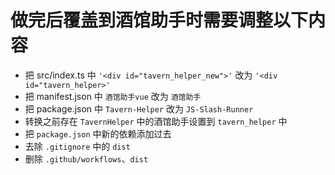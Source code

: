 # 做完后覆盖到酒馆助手时需要调整以下内容

- 把 src/index.ts 中 `'<div id="tavern_helper_new">'` 改为 `'<div id="tavern_helper>'`
- 把 manifest.json 中 `酒馆助手vue` 改为 `酒馆助手`
- 把 package.json 中 `Tavern-Helper` 改为 `JS-Slash-Runner`
- 转换之前存在 `TavernHelper` 中的酒馆助手设置到 `tavern_helper` 中
- 把 `package.json` 中新的依赖添加过去
- 去除 `.gitignore` 中的 `dist`
- 删除 `.github/workflows`、`dist`
